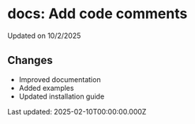 # docs: Add code comments

Updated on 10/2/2025

## Changes
- Improved documentation
- Added examples
- Updated installation guide

Last updated: 2025-02-10T00:00:00.000Z